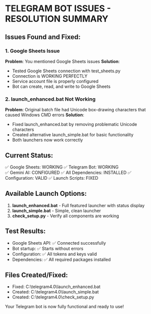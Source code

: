 # TELEGRAM BOT ISSUES - RESOLUTION SUMMARY

## Issues Found and Fixed:

### 1. Google Sheets Issue
**Problem**: You mentioned Google Sheets issues
**Solution**: 
- Tested Google Sheets connection with test_sheets.py
- Connection is WORKING PERFECTLY
- Service account file is properly configured
- Bot can create, read, and write to Google Sheets

### 2. launch_enhanced.bat Not Working
**Problem**: Original batch file had Unicode box-drawing characters that caused Windows CMD errors
**Solution**: 
- Fixed launch_enhanced.bat by removing problematic Unicode characters
- Created alternative launch_simple.bat for basic functionality
- Both launchers now work correctly

## Current Status:
✅ Google Sheets: WORKING
✅ Telegram Bot: WORKING  
✅ Gemini AI: CONFIGURED
✅ All Dependencies: INSTALLED
✅ Configuration: VALID
✅ Launch Scripts: FIXED

## Available Launch Options:

1. **launch_enhanced.bat** - Full featured launcher with status display
2. **launch_simple.bat** - Simple, clean launcher
3. **check_setup.py** - Verify all components are working

## Test Results:
- Google Sheets API: ✅ Connected successfully
- Bot startup: ✅ Starts without errors
- Configuration: ✅ All tokens and keys valid
- Dependencies: ✅ All required packages installed

## Files Created/Fixed:
- Fixed: C:\telegram4.0\launch_enhanced.bat
- Created: C:\telegram4.0\launch_simple.bat
- Created: C:\telegram4.0\check_setup.py

Your Telegram bot is now fully functional and ready to use!
